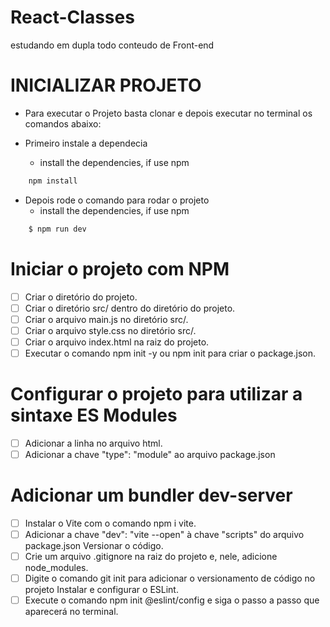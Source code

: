 # React-Classes
estudando em dupla todo conteudo de Front-end

# INICIALIZAR PROJETO
- Para executar o Projeto basta clonar e depois executar no terminal os comandos abaixo:

- Primeiro instale a dependecia
    - install the dependencies, if use npm
```bash
    npm install
```
- Depois rode o comando para rodar o projeto
    - install the dependencies, if use npm
```bash
    $ npm run dev
```


# Iniciar o projeto com NPM
- [ ] Criar o diretório do projeto.
- [ ] Criar o diretório src/ dentro do diretório do projeto.
- [ ] Criar o arquivo main.js no diretório src/.
- [ ] Criar o arquivo style.css no diretório src/.
- [ ] Criar o arquivo index.html na raiz do projeto.
- [ ] Executar o comando npm init -y ou npm init para criar o package.json.
# Configurar o projeto para utilizar a sintaxe ES Modules
- [ ] Adicionar a linha <script type="module" src="./src/main.js"></script> no arquivo html.
- [ ] Adicionar a chave "type": "module" ao arquivo package.json
# Adicionar um bundler dev-server
- [ ] Instalar o Vite com o comando npm i vite.
- [ ] Adicionar a chave "dev": "vite --open" à chave "scripts" do arquivo package.json
Versionar o código.
- [ ] Crie um arquivo .gitignore na raiz do projeto e, nele, adicione node_modules.
- [ ] Digite o comando git init para adicionar o versionamento de código no projeto
Instalar e configurar o ESLint.
- [ ] Execute o comando npm init @eslint/config e siga o passo a passo que aparecerá no terminal.
